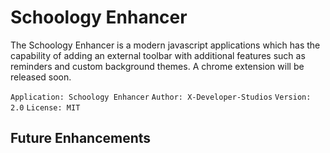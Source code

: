# Schoology Enhancer

The Schoology Enhancer is a modern javascript applications which has the capability of adding an external toolbar with additional features such as reminders and custom background themes. A chrome extension will be released soon. 

```Application: Schoology Enhancer```
```Author: X-Developer-Studios```
```Version: 2.0```
```License: MIT```

## Future Enhancements


